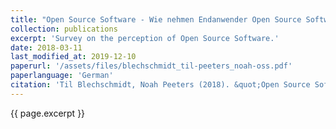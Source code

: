 ```yaml
---
title: "Open Source Software - Wie nehmen Endanwender Open Source Software wahr?"
collection: publications
excerpt: 'Survey on the perception of Open Source Software.'
date: 2018-03-11
last_modified_at: 2019-12-10
paperurl: '/assets/files/blechschmidt_til-peeters_noah-oss.pdf'
paperlanguage: 'German'
citation: 'Til Blechschmidt, Noah Peeters (2018). &quot;Open Source Software - Wie nehmen Endanwender Open Source Software wahr?&quot;'
---
```


{{ page.excerpt }}
